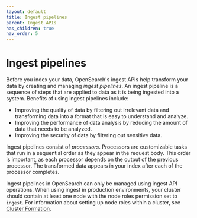 ```yaml
---
layout: default
title: Ingest pipelines
parent: Ingest APIs
has_children: true
nav_order: 5
---
```


# Ingest pipelines

Before you index your data, OpenSearch's ingest APIs help transform your data by creating and managing _ingest pipelines_. An ingest pipeline is a sequence of steps that are applied to data as it is being ingested into a system. Benefits of using ingest pipelines include:

- Improving the quality of data by filtering out irrelevant data and transforming data into a format that is easy to understand and analyze.
- Improving the performance of data analysis by reducing the amount of data that needs to be analyzed.
- Improving the security of data by filtering out sensitive data. 

Ingest pipelines consist of _processors_. Processors are customizable tasks that run in a sequential order as they appear in the request body. This order is important, as each processor depends on the output of the previous processor. The transformed data appears in your index after each of the processor completes.

Ingest pipelines in OpenSearch can only be managed using ingest API operations. When using ingest in production environments, your cluster should contain at least one node with the node roles permission set to `ingest`. For information about setting up node roles within a cluster, see [Cluster Formation]({{site.url}}{{site.baseurl}}/opensearch/cluster/).


